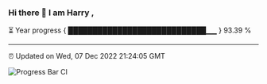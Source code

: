 ### Hi there 👋 I am Harry , 

⏳ Year progress { ████████████████████████████▁▁ } 93.39 %

---

⏰ Updated on Wed, 07 Dec 2022 21:24:05 GMT

![Progress Bar CI](https://github.com/duykhang68/duykhang68/workflows/Progress%20Bar%20CI/badge.svg)
